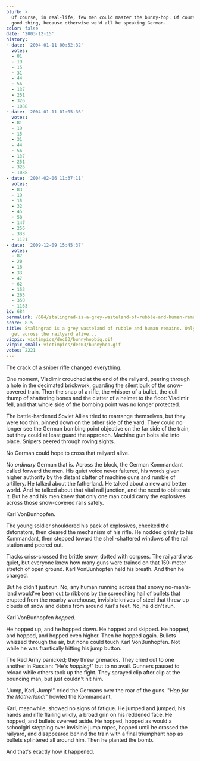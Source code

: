```yaml
---
blurb: >
  Of course, in real-life, few men could master the bunny-hop. Of course, that's a
  good thing, because otherwise we'd all be speaking German.
color: false
date: '2003-12-15'
history:
- date: '2004-01-11 00:52:32'
  votes:
  - 81
  - 19
  - 15
  - 31
  - 44
  - 56
  - 137
  - 251
  - 326
  - 1088
- date: '2004-01-11 01:05:36'
  votes:
  - 81
  - 19
  - 15
  - 31
  - 44
  - 56
  - 137
  - 251
  - 326
  - 1088
- date: '2004-02-06 11:37:11'
  votes:
  - 83
  - 19
  - 15
  - 32
  - 45
  - 58
  - 147
  - 256
  - 333
  - 1121
- date: '2009-12-09 15:45:37'
  votes:
  - 87
  - 20
  - 16
  - 33
  - 47
  - 62
  - 153
  - 265
  - 350
  - 1163
id: 684
permalink: /684/stalingrad-is-a-grey-wasteland-of-rubble-and-human-remains-only-one-man-can-get-across-the-railyard-alive/
score: 8.5
title: Stalingrad is a grey wasteland of rubble and human remains. Only One man can
  get across the railyard alive...
vicpic: victimpics/dec03/bunnyhopbig.gif
vicpic_small: victimpics/dec03/bunnyhop.gif
votes: 2221
---
```


The crack of a sniper rifle changed everything.

One moment, Vladimir crouched at the end of the railyard, peering
through a hole in the decimated brickwork, guarding the silent bulk of
the snow-covered train. Then the snap of a rifle, the whisper of a
bullet, the dull thump of shattering bones and the clatter of a helmet
to the floor: Vladimir fell, and that whole side of the bombing point
was no longer protected.

The battle-hardened Soviet Allies tried to rearrange themselves, but
they were too thin, pinned down on the other side of the yard. They
could no longer see the German bombing point objective on the far side
of the train, but they could at least guard the approach. Machine gun
bolts slid into place. Snipers peered through roving sights.

No German could hope to cross that railyard alive.

No *ordinary* German that is. Across the block, the German Kommandant
called forward the men. His quiet voice never faltered, his words given
higher authority by the distant clatter of machine guns and rumble of
artillery. He talked about the fatherland. He talked about a new and
better world. And he talked about that vital rail junction, and the need
to obliterate it. But he and his men knew that only one man could carry
the explosives across those snow-covered rails safely.

Karl VonBunhopfen.

The young soldier shouldered his pack of explosives, checked the
detonators, then cleared the mechanism of his rifle. He nodded grimly to
his Kommandant, then stepped toward the shell-shattered windows of the
rail station and peered out.

Tracks criss-crossed the brittle snow, dotted with corpses. The railyard
was quiet, but everyone knew how many guns were trained on that
150-meter stretch of open ground. Karl VonBunhopfen held his breath. And
then he charged.

But he didn't just run. No, any human running across that snowy
no-man's-land would've been cut to ribbons by the screeching hail of
bullets that erupted from the nearby warehouse, invisible knives of
steel that threw up clouds of snow and debris from around Karl's feet.
No, he didn't run.

Karl VonBunhopfen *hopped*.

He hopped up, and he hopped down. He hopped and skipped. He hopped, and
hopped, and hopped even higher. Then he hopped again. Bullets whizzed
through the air, but none could touch Karl VonBunhopfen. Not while he
was frantically hitting his jump button.

The Red Army panicked; they threw grenades. They cried out to one
another in Russian: "He's *hopping!*" but to no avail. Gunners paused to
reload while others took up the fight. They sprayed clip after clip at
the bouncing man, but just couldn't hit him.

"Jump, Karl, Jump!" cried the Germans over the roar of the guns. "*Hop
for the Motherland!*" howled the Kommandant.

Karl, meanwhile, showed no signs of fatigue. He jumped and jumped, his
hands and rifle flailing wildly, a broad grin on his reddened face. He
hopped, and bullets swerved aside. He hopped, hopped as would a
schoolgirl stepping over invisible jump ropes, hopped until he crossed
the railyard, and disappeared behind the train with a final triumphant
hop as bullets splintered all around him. Then he planted the bomb.

And that's exactly how it happened.